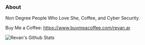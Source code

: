 ### About

Non Degree People Who Love She, Coffee, and Cyber Security.

Buy Me a Coffee:
https://www.buymeacoffee.com/revan.ar



![Revan's Github Stats](https://github-readme-stats.vercel.app/api?username=revan-ar&show_icons=true&theme=midnight-purple)

